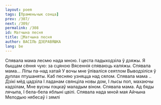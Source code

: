 ```yaml
---
layout: poem
tags: [Праменьчык сонца]
prev: /307/
next: /309/
permalink: /308
id: Матчына песня
title: 🚧Матчына песня
author: ВАСІЛЬ ДЗЕРАВЯШКА
lang: be
---
```



Спявала мама лесмю нада мною.
I цеста падыходзіла ў дзяжы.
Я быццам сёння чую: за сцяною Вясеннія спяваюць каляжы.
Спявала мама... Ліпы па-над хатай
У вочы мне ўліваліся сеятлом Выводзіліся ў дуплах птушаняты. Каб песняю узняцца над сялом.
Спявала мама .. Дзікі мёд цадзіла
I ладанам свянціла новы дом,
I лысы поп, махаючы кадзілам, Мне вусны пэцкаў маладым віном.
Спявала мама. Ад бяды лячыпа, I бела-бела яблыні цвілі.
Спявала нада мной мая Айчына
Мелодыю нябесаў і зямлі
